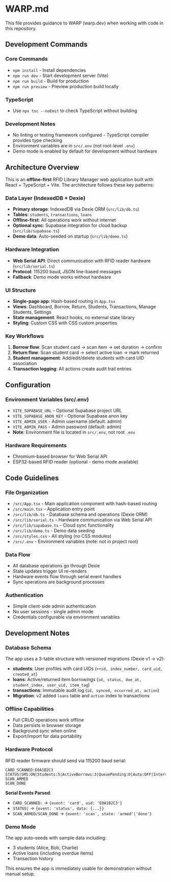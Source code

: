 # WARP.md

This file provides guidance to WARP (warp.dev) when working with code in this repository.

## Development Commands

### Core Commands
- `npm install` - Install dependencies
- `npm run dev` - Start development server (Vite)
- `npm run build` - Build for production
- `npm run preview` - Preview production build locally

### TypeScript
- Use `npx tsc --noEmit` to check TypeScript without building

### Development Notes
- No linting or testing framework configured - TypeScript compiler provides type checking
- Environment variables are in `src/.env` (not root-level `.env`)
- Demo mode is enabled by default for development without hardware

## Architecture Overview

This is an **offline-first** RFID Library Manager web application built with React + TypeScript + Vite. The architecture follows these key patterns:

### Data Layer (IndexedDB + Dexie)
- **Primary storage**: IndexedDB via Dexie ORM (`src/lib/db.ts`)
- **Tables**: `students`, `transactions`, `loans`
- **Offline-first**: All operations work without internet
- **Optional sync**: Supabase integration for cloud backup (`src/lib/supabase.ts`)
- **Demo data**: Auto-seeded on startup (`src/lib/demo.ts`)

### Hardware Integration
- **Web Serial API**: Direct communication with RFID reader hardware (`src/lib/serial.ts`)
- **Protocol**: 115200 baud, JSON line-based messages
- **Fallback**: Demo mode works without hardware

### UI Structure
- **Single-page app**: Hash-based routing in `App.tsx`
- **Views**: Dashboard, Borrow, Return, Students, Transactions, Manage Students, Settings
- **State management**: React hooks, no external state library
- **Styling**: Custom CSS with CSS custom properties

### Key Workflows
1. **Borrow flow**: Scan student card → scan item → set duration → confirm
2. **Return flow**: Scan student card → select active loan → mark returned  
3. **Student management**: Add/edit/delete students with card UID association
4. **Transaction logging**: All actions create audit trail entries

## Configuration

### Environment Variables (src/.env)
- `VITE_SUPABASE_URL` - Optional Supabase project URL
- `VITE_SUPABASE_ANON_KEY` - Optional Supabase anon key  
- `VITE_ADMIN_USER` - Admin username (default: admin)
- `VITE_ADMIN_PASS` - Admin password (default: admin)
- **Note**: Environment file is located in `src/.env`, not root `.env`

### Hardware Requirements
- Chromium-based browser for Web Serial API
- ESP32-based RFID reader (optional - demo mode available)

## Code Guidelines

### File Organization
- `/src/App.tsx` - Main application component with hash-based routing
- `/src/main.tsx` - Application entry point
- `/src/lib/db.ts` - Database schema and operations (Dexie ORM)
- `/src/lib/serial.ts` - Hardware communication via Web Serial API
- `/src/lib/supabase.ts` - Cloud sync functionality
- `/src/lib/demo.ts` - Demo data seeding
- `/src/styles.css` - All styling (no CSS modules)
- `/src/.env` - Environment variables (note: not in project root)

### Data Flow
- All database operations go through Dexie
- State updates trigger UI re-renders
- Hardware events flow through serial event handlers
- Sync operations are background processes

### Authentication
- Simple client-side admin authentication
- No user sessions - single admin mode
- Credentials configurable via environment variables

## Development Notes

### Database Schema
The app uses a 3-table structure with versioned migrations (Dexie v1 → v2):
- **students**: User profiles with card UIDs (`++id, index_number, card_uid, created_at`)
- **loans**: Active/returned item borrowings (`id, status, due_at, student_index, user_uid, item_tag`)
- **transactions**: Immutable audit log (`id, synced, occurred_at, action`)
- **Migration**: v2 added `loans` table and `action` index to transactions

### Offline Capabilities
- Full CRUD operations work offline
- Data persists in browser storage
- Background sync when online
- Export/import for data portability

### Hardware Protocol
RFID reader firmware should send via 115200 baud serial:
```
CARD_SCANNED:E0A1B2C3
STATUS|SMS:ON|Students:5|ActiveBorrows:3|QueuePending:0|Auto:OFF|IntervalMin:0
SCAN_ARMED
SCAN_DONE
```

**Serial Events Parsed**:
- `CARD_SCANNED:` → `{event: 'card', uid: 'E0A1B2C3'}`
- `STATUS|` → `{event: 'status', data: {...}}`
- `SCAN_ARMED/SCAN_DONE` → `{event: 'scan', state: 'armed'|'done'}`

### Demo Mode
The app auto-seeds with sample data including:
- 3 students (Alice, Bob, Charlie)
- Active loans (including overdue items)
- Transaction history

This ensures the app is immediately usable for demonstration without manual setup.